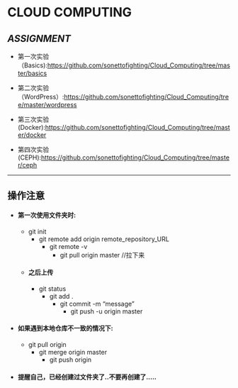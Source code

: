# CLOUD COMPUTING

## *ASSIGNMENT*

- 第一次实验（Basics):https://github.com/sonettofighting/Cloud_Computing/tree/master/basics

- 第二次实验（WordPress）:https://github.com/sonettofighting/Cloud_Computing/tree/master/wordpress

- 第三次实验(Docker):https://github.com/sonettofighting/Cloud_Computing/tree/master/docker

- 第四次实验(CEPH):https://github.com/sonettofighting/Cloud_Computing/tree/master/ceph
-----------------------

## 操作注意

- #### 第一次使用文件夹时:

   * git init
     * git remote add origin remote_repository_URL 
       * git remote -v
         * git pull origin master //拉下来

  - #### 之后上传

     * git status
       * git add .
         * git commit -m “message”
           * git push -u origin master

- #### 如果遇到本地仓库不一致的情况下:
  
  * git pull origin 
    * git merge origin master
      * git push origin 
  
- #### 提醒自己，已经创建过文件夹了..不要再创建了.....
